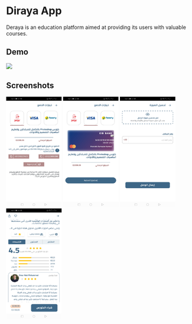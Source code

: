 # Diraya App

Deraya is an education platform aimed at providing its users with valuable courses.
## Demo

[<img src="https://i.ytimg.com/vi/Hc79sDi3f0U/maxresdefault.jpg" width="50%">](https://www.youtube.com/watch?v=Hc79sDi3f0U "Now in Android: 55")

## Screenshots

<img src="https://raw.githubusercontent.com/ahmedhany20200050/deraya/main/assets/images/screenshots/1%20(1).jpg"  width="150" height="300" />

<img src="https://raw.githubusercontent.com/ahmedhany20200050/deraya/main/assets/images/screenshots/1%20(2).jpg"  width="150" height="300" />

<img src="https://raw.githubusercontent.com/ahmedhany20200050/deraya/main/assets/images/screenshots/1%20(3).jpg"  width="150" height="300" />

<img src="https://raw.githubusercontent.com/ahmedhany20200050/deraya/main/assets/images/screenshots/1%20(4).jpg"  width="150" height="300" />
